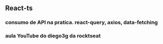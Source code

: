 ## React-ts 
### consumo de API na pratica. react-query, axios, data-fetching

### aula YouTube do diego3g da rocktseat